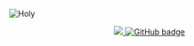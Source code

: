 ![Holy](https://user-images.githubusercontent.com/71842138/130051116-59ce3e4c-97b6-4c6a-afdd-c82142e3d422.png)

<p align="center">
  <a href="http://twitter.com/holybugx">
    <img src="https://img.shields.io/twitter/follow/holybugx?label=Twitter&logo=twitter&style=for-the-badge" />
  </a>
  <a href="https://github.com/holybugx?tab=followers">
    <img src="https://img.shields.io/github/followers/holybugx?label=Followers&logo=GitHub&style=for-the-badge" alt="GitHub badge" />
  </a>
</p>
